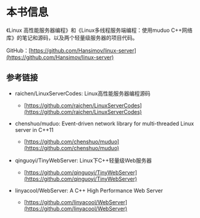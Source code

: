 # 本书信息

《Linux 高性能服务器编程》和《Linux多线程服务端编程：使用muduo C++网络库》的笔记和源码，以及两个轻量级服务器的项目代码。

GitHub：[https://github.com/Hansimov/linux-server](https://github.com/Hansimov/linux-server)

## 参考链接

* raichen/LinuxServerCodes: Linux高性能服务器编程源码 
  * [https://github.com/raichen/LinuxServerCodes](https://github.com/raichen/LinuxServerCodes)
* chenshuo/muduo: Event-driven network library for multi-threaded Linux server in C++11
  * [https://github.com/chenshuo/muduo](https://github.com/chenshuo/muduo)



* qinguoyi/TinyWebServer: Linux下C++轻量级Web服务器
  * [https://github.com/qinguoyi/TinyWebServer](https://github.com/qinguoyi/TinyWebServer)
* linyacool/WebServer: A C++ High Performance Web Server
  * [https://github.com/linyacool/WebServer](https://github.com/linyacool/WebServer)

